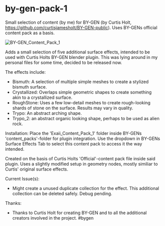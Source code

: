 # by-gen-pack-1
Small selection of content (by me) for BY-GEN (by Curtis Holt, https://github.com/curtisjamesholt/BY-GEN-public). Uses BY-GENs official content pack as a basis.

![BY-GEN_Content_Pack_1](https://user-images.githubusercontent.com/18192380/225631228-fe12daad-fe5d-4d30-8f30-a24fd63f900d.png)

Adds a small selection of five additional surface effects, intended to be used with Curtis Holts BY-GEN blender plugin.
This was lying around in my personal files for some time, decided to be released now. 

The effects include:
- Bismuth: A selection of multiple simple meshes to create a stylized bismuth surface. 
- Crystallized: Overlaps simple geometric shapes to create something akin to a crystallized surface.
- RoughStone: Uses a few low-detail meshes to create rough-looking shards of stone on the surface. Results may vary in quality.
- Trypo: An abstract arching shape.
- Trypo_2: an abstract organic looking shape, perhaps to be used as alien rock.

Installation:
Place the 'Exaii_Content_Pack_1' folder inside BY-GENs 'content_packs'-folder for plugin integration. 
Use the dropdown in BY-GENs Surface Effects Tab to select this content pack to access it the way intended.

Created on the basis of Curtis Holts 'Official'-content pack file inside said plugin. 
Uses a slightly modified setup in geometry nodes, mostly similiar to Curtis' original surface effects. 

Current Issue(s):
- Might create a unused duplicate collection for the effect. This additional collection can be deleted safely. Debug pending.

Thanks:
- Thanks to Curtis Holt for creating BY-GEN and to all the additional creators involved in the project.
#bygen
